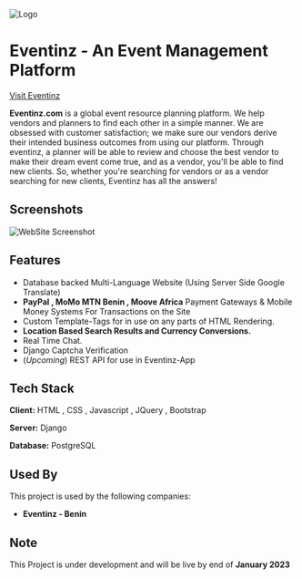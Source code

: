 
![Logo](https://eventinz.com/static/main_home1/assets/images/logo-desktop.png)


# Eventinz - An Event Management Platform
[Visit Eventinz](https://eventinz.com/)

**Eventinz.com** is a global event resource planning platform.
We help vendors and planners to find each other in a simple manner.
We are obsessed with customer satisfaction; we make sure our vendors derive their intended business outcomes from using our platform. 
Through eventinz, a planner will be able to review and choose the best vendor to make their dream event come true, and as a vendor, you'll be able to find new clients. So, whether you're searching for vendors or as a vendor searching for new clients, Eventinz has all the answers!





## Screenshots

![WebSite Screenshot](https://i.ibb.co/R7V88q1/screencapture-eventinz-staging-2022-12-26-03-10-58.png)





## Features

- Database backed Multi-Language Website (Using Server Side Google Translate)
- **PayPal , MoMo MTN Benin , Moove Africa** Payment Gateways & Mobile Money Systems For Transactions on the Site
- Custom Template-Tags for in use on any parts of HTML Rendering.
- **Location Based Search Results and Currency Conversions.**
- Real Time Chat.
- Django Captcha Verification
- (*Upcoming*) REST API for use in Eventinz-App



## Tech Stack

**Client:** HTML , CSS , Javascript , JQuery , Bootstrap

**Server:** Django

**Database:** PostgreSQL


## Used By

This project is used by the following companies:

- **Eventinz - Benin**



## Note

This Project is under development and will be live by end of **January 2023**

